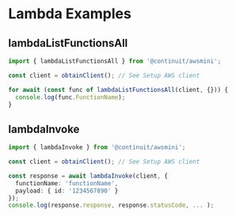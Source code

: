 # Lambda Examples

## lambdaListFunctionsAll

```typescript
import { lambdaListFunctionsAll } from '@continuit/awsmini';

const client = obtainClient(); // See Setup AWS client

for await (const func of lambdaListFunctionsAll(client, {})) {
  console.log(func.FunctionName);
}
```

## lambdaInvoke

```typescript
import { lambdaInvoke } from '@continuit/awsmini';

const client = obtainClient(); // See Setup AWS client

const response = await lambdaInvoke(client, { 
  functionName: 'functionName', 
  payload: { id: '1234567890' } 
});
console.log(response.response, response.statusCode, ... );
``` 